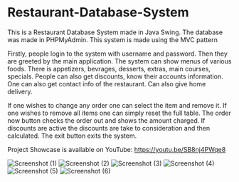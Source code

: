 # Restaurant-Database-System

This is a Restaurant Database System made in Java Swing. The database was made in PHPMyAdmin. This system is made using the MVC pattern

Firstly, people login to the system with username and password. Then they are greeted by the main application.
The system can show menus of various foods. There is appetizers, bevrages, desserts, extras, main courses, specials. People can also get discounts, know 
their accounts information. One can also get contact info of the restaurant. Can also give home delivery.

If one wishes to change any order one can select the item and remove it. If one wishes to remove all items one can simply reset the full table. The order now
button checks the order out and shows the amount charged. If discounts are active the discounts are take to consideration and then calculated. The exit button 
exits the system.

Project Showcase is available on YouTube: https://youtu.be/SB8nj4PWqe8

![Screenshot (1)](https://user-images.githubusercontent.com/75902819/195978264-df7b6621-9dd2-4a89-9ca3-a3416ac09c40.png)
![Screenshot (2)](https://user-images.githubusercontent.com/75902819/195978271-40b53589-be04-4589-b4ee-fc58f60e485f.png)
![Screenshot (3)](https://user-images.githubusercontent.com/75902819/195978274-940ceb9d-60e0-43d7-aa0b-49ebd494ff09.png)
![Screenshot (4)](https://user-images.githubusercontent.com/75902819/195978275-d9cf93ef-79a1-420a-b22a-ea71a77c3098.png)
![Screenshot (5)](https://user-images.githubusercontent.com/75902819/195978278-0e77b97b-2ddf-4de3-881f-87d042d119fb.png)
![Screenshot (6)](https://user-images.githubusercontent.com/75902819/195978279-590c6027-f2d4-4115-8d0d-36eef5c87b99.png)
